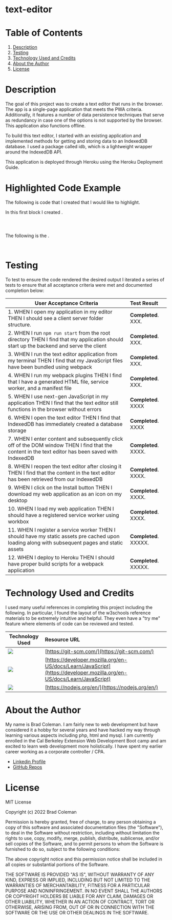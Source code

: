 # text-editor

# **Table of Contents**
1. [Description](#description)
2. [Testing](#testing)
3. [Technology Used and Credits](#technology-used-and-credits)
4. [About the Author](#about-the-author)
5. [License](#license)


# **Description**

The goal of this project was to create a text editor that runs in the browser. The app is a single-page application that meets the PWA criteria. Additionally, it features a number of data persistence techniques that serve as redundancy in case one of the options is not supported by the browser. This application also functions offline.

To build this text editor, I started with an existing application and implemented methods for getting and storing data to an IndexedDB database. I used a package called idb, which is a lightweight wrapper around the IndexedDB API. 

This application is deployed through Heroku using the Heroku Deployment Guide.

# **Highlighted Code Example**

The following is code that I created that I would like to highlight.  

In this first block I created .  
```



```

The following is the . 

```


```

# **Testing** 

To test to ensure the code rendered the desired output I iterated a series of tests to ensure that all acceptance criteria were met and documented completion below:

| User Acceptance Criteria | Test Result | 
| ------------- |:-------------| 
|1. WHEN I open my application in my editor THEN I should see a client server folder structure. |**Completed**.  XXX.   |
|2. WHEN I run `npm run start` from the root directory THEN I find that my application should start up the backend and serve the client   |**Completed**.  XXX.   |
|3. WHEN I run the text editor application from my terminal THEN I find that my JavaScript files have been bundled using webpack |**Completed**.  XXX.  |
|4. WHEN I run my webpack plugins THEN I find that I have a generated HTML file, service worker, and a manifest file   |**Completed**.  XXX.   |
|5. WHEN I use next-gen JavaScript in my application THEN I find that the text editor still functions in the browser without errors|**Completed**.  XXXX  |
|6. WHEN I open the text editor THEN I find that IndexedDB has immediately created a database storage |**Completed**.  XXXX   |
|7. WHEN I enter content and subsequently click off of the DOM window THEN I find that the content in the text editor has been saved with IndexedDB|**Completed**.  XXXX.    |
|8. WHEN I reopen the text editor after closing it THEN I find that the content in the text editor has been retrieved from our IndexedDB|**Completed**.  XXXX.  |
|9. WHEN I click on the Install button THEN I download my web application as an icon on my desktop|**Completed**.  XXXX.  |
|10. WHEN I load my web application THEN I should have a registered service worker using workbox|**Completed**.  XXXX.  |
|11. WHEN I register a service worker THEN I should have my static assets pre cached upon loading along with subsequent pages and static assets|**Completed**.  XXXXX.  |
|12. WHEN I deploy to Heroku THEN I should have proper build scripts for a webpack application|**Completed**.  XXXXX.  |



# **Technology Used and Credits**

I used many useful references in completing this project including the following.  In particular, I found the layout of the w3schools reference materials to be extremely intuitive and helpful.  They even have a "try me" feature where elements of code can be reviewed and tested. 


| Technology Used | Resource URL | 
| ------------- |:-------------| 
| <img src="https://img.shields.io/badge/GIT-E44C30?style=for-the-badge&logo=git&logoColor=white"> | [https://git-scm.com/](https://git-scm.com/) | 
| <img src="https://img.shields.io/badge/JavaScript-F7DF1E?style=for-the-badge&logo=javascript&logoColor=black"> | [https://developer.mozilla.org/en-US/docs/Learn/JavaScript](https://developer.mozilla.org/en-US/docs/Learn/JavaScript) |
| <img src="https://img.shields.io/badge/Node.js-43853D?style=for-the-badge&logo=node.js&logoColor=white"> | [https://nodejs.org/en/](https://nodejs.org/en/) |


# **About the Author**

My name is Brad Coleman. I am fairly new to web development but have considered it a hobby for several years and have hacked my way through learning various aspects including php, html and mysql.  I am currently enrolled in the Cal Berkeley Extension Web Development Boot camp and am excited to learn web development more holistically.  I have spent my earlier career working as a corporate controller / CPA.

- [Linkedin Profile](https://www.linkedin.com/in/brad-coleman-109529/)
- [GitHub Repos](https://github.com/bradcoleman60?tab=repositories)


# **License**

MIT License

Copyright (c) 2022 Brad Coleman

Permission is hereby granted, free of charge, to any person obtaining a copy
of this software and associated documentation files (the "Software"), to deal
in the Software without restriction, including without limitation the rights
to use, copy, modify, merge, publish, distribute, sublicense, and/or sell
copies of the Software, and to permit persons to whom the Software is
furnished to do so, subject to the following conditions:

The above copyright notice and this permission notice shall be included in all
copies or substantial portions of the Software.

THE SOFTWARE IS PROVIDED "AS IS", WITHOUT WARRANTY OF ANY KIND, EXPRESS OR
IMPLIED, INCLUDING BUT NOT LIMITED TO THE WARRANTIES OF MERCHANTABILITY,
FITNESS FOR A PARTICULAR PURPOSE AND NONINFRINGEMENT. IN NO EVENT SHALL THE
AUTHORS OR COPYRIGHT HOLDERS BE LIABLE FOR ANY CLAIM, DAMAGES OR OTHER
LIABILITY, WHETHER IN AN ACTION OF CONTRACT, TORT OR OTHERWISE, ARISING FROM,
OUT OF OR IN CONNECTION WITH THE SOFTWARE OR THE USE OR OTHER DEALINGS IN THE
SOFTWARE.